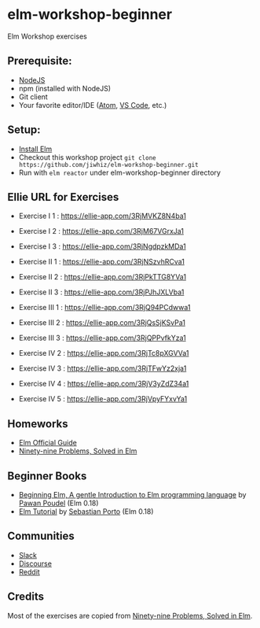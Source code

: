 # elm-workshop-beginner
Elm Workshop exercises

## Prerequisite:
* [NodeJS](https://nodejs.org/en/)
* npm (installed with NodeJS)
* Git client 
* Your favorite editor/IDE ([Atom](https://atom.io/), [VS Code](https://code.visualstudio.com/), etc.)

## Setup:
* [Install Elm](https://guide.elm-lang.org/install.html)
* Checkout this workshop project `git clone https://github.com/jiwhiz/elm-workshop-beginner.git`
* Run with `elm reactor` under elm-workshop-beginner directory

## Ellie URL for Exercises

* Exercise I 1 : https://ellie-app.com/3RjMVKZ8N4ba1

* Exercise I 2 : https://ellie-app.com/3RjM67VGrxJa1

* Exercise I 3 : https://ellie-app.com/3RjNgdpzkMDa1

* Exercise II 1 : https://ellie-app.com/3RjNSzvhRCva1

* Exercise II 2 : https://ellie-app.com/3RjPkTTG8YVa1

* Exercise II 3 : https://ellie-app.com/3RjPJhJXLVba1

* Exercise III 1 : https://ellie-app.com/3RjQ94PCdwwa1

* Exercise III 2 :  https://ellie-app.com/3RjQsSjKSvPa1

* Exercise III 3 : https://ellie-app.com/3RjQPPvfkYza1

* Exercise IV 2 : https://ellie-app.com/3RjTc8pXGVVa1

* Exercise IV 3 : https://ellie-app.com/3RjTFwYz2xja1

* Exercise IV 4 : https://ellie-app.com/3RjV3yZdZ34a1

* Exercise IV 5 : https://ellie-app.com/3RjVpyFYxvYa1

## Homeworks
* [Elm Official Guide](https://guide.elm-lang.org/)
* [Ninety-nine Problems, Solved in Elm](https://johncrane.gitbooks.io/ninety-nine-elm-problems/content/)

## Beginner Books
* [Beginning Elm, A gentle Introduction to Elm programming language](https://elmprogramming.com/) by [Pawan Poudel](https://github.com/pawanpoudel) (Elm 0.18)
* [Elm Tutorial](https://www.elm-tutorial.org/en/) by [Sebastian Porto](https://github.com/sporto) (Elm 0.18)

## Communities
* [Slack](https://elmlang.slack.com/)
* [Discourse](https://discourse.elm-lang.org/)
* [Reddit](https://www.reddit.com/r/elm/)

## Credits
Most of the exercises are copied from [Ninety-nine Problems, Solved in Elm](https://johncrane.gitbooks.io/ninety-nine-elm-problems/content/).